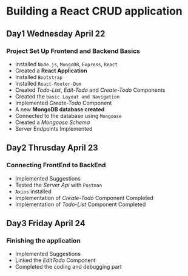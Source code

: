 # Building a React CRUD application

## Day1 Wednesday April 22

### Project Set Up Frontend and Backend Basics

- Installed `Node.js`, `MongoDB`, `Express`, `React`
- Created a **React Application**
- Installed `Bootstrap`
- Installed `React-Router-Dom`
- Created _Todo-List_, _Edit-Todo_ and _Create-Todo_ Components
- Created the `basic Layout and Navigation`
- Implemented _Create-Todo_ Component
- A new **MongoDB database created**
- Connected to the database using `Mongoose`
- Created a _Mongoose Schema_
- Server Endpoints Implemented

## Day2 Thrusday April 23

### Connecting FrontEnd to BackEnd

- Implemented Suggestions
- Tested the _Server Api_ with `Postman`
- `Axios` installed
- Implementation of _Create-Todo_ Component Completed
- Implementation of _Todo-List_ Component Completed

## Day3 Friday April 24

### Finishing the application

- Implemented Suggestions
- Linked the _EditTodo_ Component
- Completed the coding and debugging part

